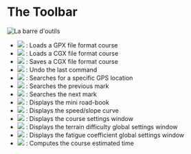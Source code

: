 # The Toolbar

![La barre d'outils](./images/Toolbar/CG40_Main_Toolbar.png)

* ![](./images/Toolbar/openGPX.png) : Loads a GPX file format course
* ![](./images/Toolbar/openCGX.png) : Loads a CGX file format course
* ![](./images/Toolbar/saveCGX.png) : Saves a CGX file format course
* ![](./images/Toolbar/undo.png) : Undo the last command
* ![](./images/Toolbar/search.png) : Searches for a specific GPS location
* ![](./images/Toolbar/prev_position.png) : Searches the previous mark
* ![](./images/Toolbar/next_position.png) : Searches the next mark
* ![](./images/Toolbar/mrb.png) : Displays the mini road-book
* ![](./images/Toolbar/curve.png) : Displays the speed/slope curve
* ![](./images/Toolbar/settings.png) : Displays the course settings window
* ![](./images/Toolbar/fill_diff.png) : Displays the terrain difficulty global settings window
* ![](./images/Toolbar/fill_coeff.png) : Displays the fatigue coefficient global settings window
* ![](./images/Toolbar/refresh_data.png) : Computes the course estimated time

